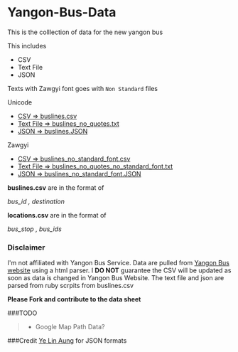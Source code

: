 # Yangon-Bus-Data
This is the colllection of  data for the new yangon bus

This includes
* CSV
* Text File
* JSON

Texts with Zawgyi font goes with `Non Standard` files 

Unicode

* [CSV => buslines.csv](https://github.com/yvincent-paing/Yangon-Bus-Data/blob/master/buslines.csv) 
* [Text File => buslines_no_quotes.txt](https://github.com/vincent-paing/Yangon-Bus-Data/blob/master/buslines_no_quotes.txt)
* [JSON => buslines.JSON](https://github.com/vincent-paing/Yangon-Bus-Data/blob/master/buslines.json)

Zawgyi
* [CSV => buslines_no_standard_font.csv](https://github.com/vincent-paing/Yangon-Bus-Data/blob/master/buslines_no_standard_font.csv)
* [Text File => buslines_no_quotes_no_standard_font.txt](https://github.com/vincent-paing/Yangon-Bus-Data/blob/master/buslines_no_quotes.txt)
* [JSON => buslines_no_standard_font.JSON](https://github.com/vincent-paing/Yangon-Bus-Data/blob/master/buslines_no_standard_font.json)


**buslines.csv** are in the format of 

*bus_id , destination*

**locations.csv** are in the format of 

*bus_stop , bus_ids*

### Disclaimer
I'm not affiliated with Yangon Bus Service. Data are pulled from [Yangon Bus website](http://yangonbus.com/) using a html parser. I **DO NOT** guarantee the CSV will be updated as soon as data is changed in Yangon Bus Website.
The text file and json are parsed from ruby scrpits from buslines.csv

**Please Fork and contribute to the data sheet**

###TODO
>* Google Map Path Data?

###Credit
[Ye Lin Aung](https://github.com/ye-lin-aung) for JSON formats
